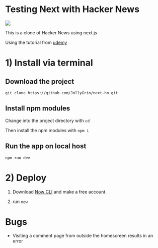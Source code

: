 # Testing Next with Hacker News

![](https://i.imgur.com/I2C1kIs.png)

This is a clone of Hacker News using next.js

Using the tutorial from [udemy](https://www.udemy.com/universal-react-with-nextjs-the-ultimate-guide/)

# 1) Install via terminal

## Download the project

`git clone https://github.com/JollyGrin/next-hn.git`

## Install npm modules

Change into the project directory with `cd`

Then install the npm modules with `npm i`

## Run the app on local host

`npm run dev`

# 2) Deploy

1. Download [Now CLI](https://zeit.co/download) and make a free account.

2. run `now`

# Bugs

- Visiting a comment page from outside the homescreen results in an error
